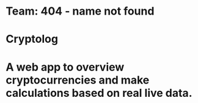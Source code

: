 # Team: 404 - name not found

# Cryptolog

# A web app to overview cryptocurrencies and make calculations based on real live data.
